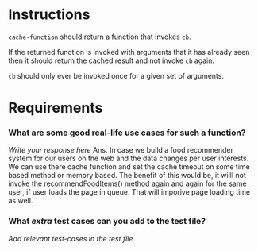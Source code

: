 # Instructions

`cache-function` should return a function that invokes `cb`.

If the returned function is invoked with arguments that it has already seen
then it should return the cached result and not invoke `cb` again.

`cb` should only ever be invoked once for a given set of arguments.

# Requirements

### **What are some good real-life use cases for such a function?**
*Write your response here*
Ans. In case we build a food recommender system for our users on the web and the data changes per user interests. We can use there cache function and set the cache timeout on some time based method or memory based. The benefit of this would be, it willl not invoke the recommendFoodItems() method again and again for the same user, if user loads the page in queue. That will imporive page loading time as well.


### **What *extra* test cases can you add to the test file?**

*Add relevant test-cases in the test file*